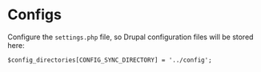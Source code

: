 # Configs

Configure the `settings.php` file, so Drupal configuration files will be stored here:
```
$config_directories[CONFIG_SYNC_DIRECTORY] = '../config';
```
